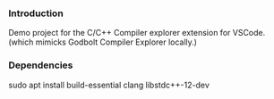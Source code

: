 ### Introduction

Demo project for the C/C++ Compiler explorer extension for
VSCode. (which mimicks Godbolt Compiler Explorer locally.)

### Dependencies

sudo apt install build-essential clang libstdc++-12-dev